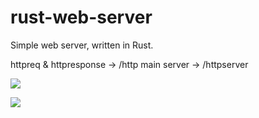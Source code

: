 # rust-web-server

Simple web server, written in Rust.

httpreq & httpresponse -> /http
main server -> /httpserver

<img src="https://img.shields.io/badge/build-passing-green?labelColor=151515"></img>

<img src="https://img.shields.io/badge/-Powered%20by%20Rust-151515?logo=rust"></img>
